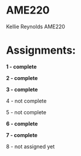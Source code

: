# AME220
Kellie Reynolds AME220

# Assignments:
**1 - complete**

**2 - complete**

**3 - complete**

4 - not complete

5 - not complete

**6 - complete**

**7 - complete**

8 - not assigned yet
